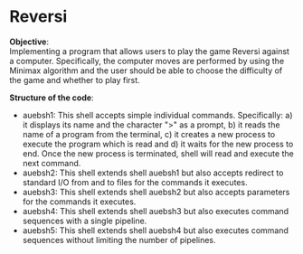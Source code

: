 # Reversi


**Objective**:  
Implementing a program that allows users to play the game Reversi against a computer. Specifically, the computer moves are performed by using the Minimax algorithm and the user should be able to choose the difficulty of the game and whether to play first.



**Structure of the code**:
* auebsh1: This shell accepts simple individual commands. Specifically: a) it displays its name and the character ">" as a prompt, b) it reads the name of a program from the terminal, c) it creates a new process to execute the program which is read and d) it waits for the new process to end. Once the new process is terminated, shell will read and execute the next command.
* auebsh2: This shell extends shell auebsh1 but also accepts redirect to standard I/O from and to files for the commands it executes.
* auebsh3: This shell extends shell auebsh2 but also accepts parameters for the commands it executes.
* auebsh4: This shell extends shell auebsh3 but also executes command sequences with a single pipeline.
* auebsh5: This shell extends shell auebsh4 but also executes command sequences without limiting the number of pipelines.
